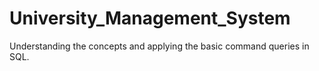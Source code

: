 # University_Management_System
Understanding the concepts and applying the basic command queries in SQL.
